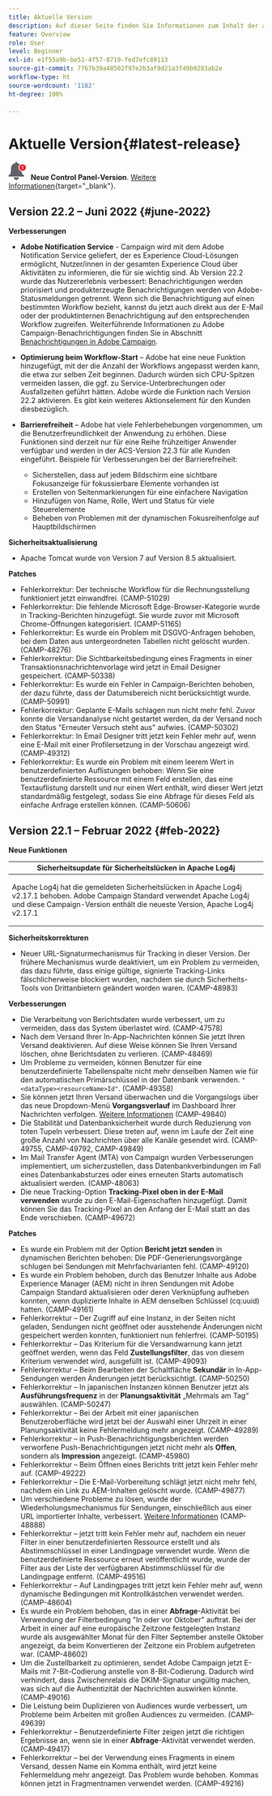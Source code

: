 ```yaml
---
title: Aktuelle Version
description: Auf dieser Seite finden Sie Informationen zum Inhalt der aktuellen Version von Campaign Standard.
feature: Overview
role: User
level: Beginner
exl-id: e1f55a9b-be51-4f57-8719-fed7efc89113
source-git-commit: 7767b39a48502f97e2b3af9d21a3f49b9283ab2e
workflow-type: ht
source-wordcount: '1182'
ht-degree: 100%

---
```



# Aktuelle Version{#latest-release}

![Control Panel](assets/do-not-localize/cp-icon.png) **Neue Control Panel-Version**. [Weitere Informationen](https://experienceleague.adobe.com/docs/control-panel/using/release-notes.html?lang=de){target=&quot;_blank&quot;}.


## Version 22.2 – Juni 2022 {#june-2022}

**Verbesserungen**

* **Adobe Notification Service** - Campaign wird mit dem Adobe Notification Service geliefert, der es Experience Cloud-Lösungen ermöglicht, Nutzer/innen in der gesamten Experience Cloud über Aktivitäten zu informieren, die für sie wichtig sind. Ab Version 22.2 wurde das Nutzererlebnis verbessert: Benachrichtigungen werden priorisiert und produkterzeugte Benachrichtigungen werden von Adobe-Statusmeldungen getrennt. Wenn sich die Benachrichtigung auf einen bestimmten Workflow bezieht, kannst du jetzt auch direkt aus der E-Mail oder der produktinternen Benachrichtigung auf den entsprechenden Workflow zugreifen.  Weiterführende Informationen zu Adobe Campaign-Benachrichtigungen finden Sie in Abschnitt [Benachrichtigungen in Adobe Campaign](../../administration/using/sending-internal-notifications.md).

* **Optimierung beim Workflow-Start** – Adobe hat eine neue Funktion hinzugefügt, mit der die Anzahl der Workflows angepasst werden kann, die etwa zur selben Zeit beginnen. Dadurch würden sich CPU-Spitzen vermeiden lassen, die ggf. zu Service-Unterbrechungen oder Ausfallzeiten geführt hätten. Adobe würde die Funktion nach Version 22.2 aktivieren. Es gibt kein weiteres Aktionselement für den Kunden diesbezüglich.

* **Barrierefreiheit** – Adobe hat viele Fehlerbehebungen vorgenommen, um die Benutzerfreundlichkeit der Anwendung zu erhöhen. Diese Funktionen sind derzeit nur für eine Reihe frühzeitiger Anwender verfügbar und werden in der ACS-Version 22.3 für alle Kunden eingeführt. Beispiele für Verbesserungen bei der Barrierefreiheit:

   * Sicherstellen, dass auf jedem Bildschirm eine sichtbare Fokusanzeige für fokussierbare Elemente vorhanden ist
   * Erstellen von Seitenmarkierungen für eine einfachere Navigation
   * Hinzufügen von Name, Rolle, Wert und Status für viele Steuerelemente
   * Beheben von Problemen mit der dynamischen Fokusreihenfolge auf Hauptbildschirmen

**Sicherheitsaktualisierung**

* Apache Tomcat wurde von Version 7 auf Version 8.5 aktualisiert.

**Patches**

* Fehlerkorrektur: Der technische Workflow für die Rechnungsstellung funktioniert jetzt einwandfrei. (CAMP-51029)
* Fehlerkorrektur: Die fehlende Microsoft Edge-Browser-Kategorie wurde in Tracking-Berichten hinzugefügt. Sie wurde zuvor mit Microsoft Chrome-Öffnungen kategorisiert. (CAMP-51165)
* Fehlerkorrektur: Es wurde ein Problem mit DSGVO-Anfragen behoben, bei dem Daten aus untergeordneten Tabellen nicht gelöscht wurden. (CAMP-48276)
* Fehlerkorrektur: Die Sichtbarkeitsbedingung eines Fragments in einer Transaktionsnachrichtenvorlage wird jetzt in Email Designer gespeichert. (CAMP-50338)
* Fehlerkorrektur: Es wurde ein Fehler in Campaign-Berichten behoben, der dazu führte, dass der Datumsbereich nicht berücksichtigt wurde. (CAMP-50991)
* Fehlerkorrektur: Geplante E-Mails schlagen nun nicht mehr fehl. Zuvor konnte die Versandanalyse nicht gestartet werden, da der Versand noch den Status &quot;Erneuter Versuch steht aus&quot; aufwies. (CAMP-50302)
* Fehlerkorrektur: In Email Designer tritt jetzt kein Fehler mehr auf, wenn eine E-Mail mit einer Profilersetzung in der Vorschau angezeigt wird. (CAMP-49312)
* Fehlerkorrektur: Es wurde ein Problem mit einem leerem Wert in benutzerdefinierten Auflistungen behoben: Wenn Sie eine benutzerdefinierte Ressource mit einem Feld erstellen, das eine Textauflistung darstellt und nur einen Wert enthält, wird dieser Wert jetzt standardmäßig festgelegt, sodass Sie eine Abfrage für dieses Feld als einfache Anfrage erstellen können. (CAMP-50606)



## Version 22.1 – Februar 2022 {#feb-2022}

**Neue Funktionen**

<table> 
<thead> 
<tr> 
<th> <strong>Sicherheitsupdate für Sicherheitslücken in Apache Log4j</strong><br /> </th> 
</tr> 
</thead> 
<tbody> 
<tr> 
<td>
<p>Apache Log4j hat die gemeldeten Sicherheitslücken in Apache Log4j v2.17.1 behoben. Adobe Campaign Standard verwendet Apache Log4j und diese Campaign-Version enthält die neueste Version, Apache Log4j v2.17.1 </p>
</td> 
</tr> 
</tbody> 
</table>

**Sicherheitskorrekturen**

* Neuer URL-Signaturmechanismus für Tracking in dieser Version. Der frühere Mechanismus wurde deaktiviert, um ein Problem zu vermeiden, das dazu führte, dass einige gültige, signierte Tracking-Links fälschlicherweise blockiert wurden, nachdem sie durch Sicherheits-Tools von Drittanbietern geändert worden waren. (CAMP-48983)

**Verbesserungen**

* Die Verarbeitung von Berichtsdaten wurde verbessert, um zu vermeiden, dass das System überlastet wird. (CAMP-47578)
* Nach dem Versand Ihrer In-App-Nachrichten können Sie jetzt Ihren Versand deaktivieren. Auf diese Weise können Sie Ihren Versand löschen, ohne Berichtsdaten zu verlieren. (CAMP-48469)
* Um Probleme zu vermeiden, können Benutzer für eine benutzerdefinierte Tabellenspalte nicht mehr denselben Namen wie für den automatischen Primärschlüssel in der Datenbank verwenden. `"<dataType><resourceName>Id"`. (CAMP-49358)
* Sie können jetzt Ihren Versand überwachen und die Vorgangslogs über das neue Dropdown-Menü **Vorgangsverlauf** im Dashboard Ihrer Nachrichten verfolgen. [Weitere Informationen](../../sending/using/monitoring-a-delivery.md) (CAMP-49840)
* Die Stabilität und Datenbanksicherheit wurde durch Reduzierung von toten Tupeln verbessert. Diese treten auf, wenn im Laufe der Zeit eine große Anzahl von Nachrichten über alle Kanäle gesendet wird. (CAMP-49755, CAMP-49792, CAMP-49849)
* Im Mail Transfer Agent (MTA) von Campaign wurden Verbesserungen implementiert, um sicherzustellen, dass Datenbankverbindungen im Fall eines Datenbankabsturzes oder eines erneuten Starts automatisch aktualisiert werden. (CAMP-48063)
* Die neue Tracking-Option **Tracking-Pixel oben in der E-Mail verwenden** wurde zu den E-Mail-Eigenschaften hinzugefügt. Damit können Sie das Tracking-Pixel an den Anfang der E-Mail statt an das Ende verschieben. (CAMP-49672)

**Patches**

* Es wurde ein Problem mit der Option **Bericht jetzt senden** in dynamischen Berichten behoben: Die PDF-Generierungsvorgänge schlugen bei Sendungen mit Mehrfachvarianten fehl. (CAMP-49120)
* Es wurde ein Problem behoben, durch das Benutzer Inhalte aus Adobe Experience Manager (AEM) nicht in ihren Sendungen mit Adobe Campaign Standard aktualisieren oder deren Verknüpfung aufheben konnten, wenn duplizierte Inhalte in AEM denselben Schlüssel (cq:uuid) hatten. (CAMP-49161)
* Fehlerkorrektur – Der Zugriff auf eine Instanz, in der Seiten nicht geladen, Sendungen nicht geöffnet oder ausstehende Änderungen nicht gespeichert werden konnten, funktioniert nun fehlerfrei. (CAMP-50195)
* Fehlerkorrektur – Das Kriterium für die Versandwarnung kann jetzt geöffnet werden, wenn das Feld **Zustellungsfilter**, das von diesem Kriterium verwendet wird, ausgefüllt ist. (CAMP-49093)
* Fehlerkorrektur – Beim Bearbeiten der Schaltfläche **Sekundär** in In-App-Sendungen werden Änderungen jetzt berücksichtigt. (CAMP-50250)
* Fehlerkorrektur – In japanischen Instanzen können Benutzer jetzt als **Ausführungsfrequenz** in der **Planungsaktivität** „Mehrmals am Tag“ auswählen. (CAMP-50247)
* Fehlerkorrektur – Bei der Arbeit mit einer japanischen Benutzeroberfläche wird jetzt bei der Auswahl einer Uhrzeit in einer Planungsaktivität keine Fehlermeldung mehr angezeigt. (CAMP-49289)
* Fehlerkorrektur – in Push-Benachrichtigungsberichten werden verworfene Push-Benachrichtigungen jetzt nicht mehr als **Offen**, sondern als **Impression** angezeigt. (CAMP-45980)
* Fehlerkorrektur – Beim Öffnen eines Berichts tritt jetzt kein Fehler mehr auf. (CAMP-49222)
* Fehlerkorrektur – Die E-Mail-Vorbereitung schlägt jetzt nicht mehr fehl, nachdem ein Link zu AEM-Inhalten gelöscht wurde. (CAMP-49877)
* Um verschiedene Probleme zu lösen, wurde der Wiederholungsmechanismus für Sendungen, einschließlich aus einer URL importierter Inhalte, verbessert. [Weitere Informationen](../../designing/using/using-existing-content.md#retrieving-content-from-a-url-automatically-at-preparation-time) (CAMP-48888)
* Fehlerkorrektur – jetzt tritt kein Fehler mehr auf, nachdem ein neuer Filter in einer benutzerdefinierten Ressource erstellt und als Abstimmschlüssel in einer Landingpage verwendet wurde. Wenn die benutzerdefinierte Ressource erneut veröffentlicht wurde, wurde der Filter aus der Liste der verfügbaren Abstimmschlüssel für die Landingpage entfernt. (CAMP-49516)
* Fehlerkorrektur – Auf Landingpages tritt jetzt kein Fehler mehr auf, wenn dynamische Bedingungen mit Kontrollkästchen verwendet werden. (CAMP-48604)
* Es wurde ein Problem behoben, das in einer **Abfrage**-Aktivität bei Verwendung der Filterbedingung &quot;In oder vor Oktober&quot; auftrat. Bei der Arbeit in einer auf eine europäische Zeitzone festgelegten Instanz wurde als ausgewählter Monat für den Filter September anstelle Oktober angezeigt, da beim Konvertieren der Zeitzone ein Problem aufgetreten war. (CAMP-48602)
* Um die Zustellbarkeit zu optimieren, sendet Adobe Campaign jetzt E-Mails mit 7-Bit-Codierung anstelle von 8-Bit-Codierung. Dadurch wird verhindert, dass Zwischenrelais die DKIM-Signatur ungültig machen, was sich auf die Authentizität der Nachrichten auswirken könnte. (CAMP-49016)
* Die Leistung beim Duplizieren von Audiences wurde verbessert, um Probleme beim Arbeiten mit großen Audiences zu vermeiden. (CAMP-49639)
* Fehlerkorrektur – Benutzerdefinierte Filter zeigen jetzt die richtigen Ergebnisse an, wenn sie in einer **Abfrage**-Aktivität verwendet werden. (CAMP-49417)
* Fehlerkorrektur – bei der Verwendung eines Fragments in einem Versand, dessen Name ein Komma enthält, wird jetzt keine Fehlermeldung mehr angezeigt. Das Problem wurde behoben. Kommas können jetzt in Fragmentnamen verwendet werden. (CAMP-49216)

